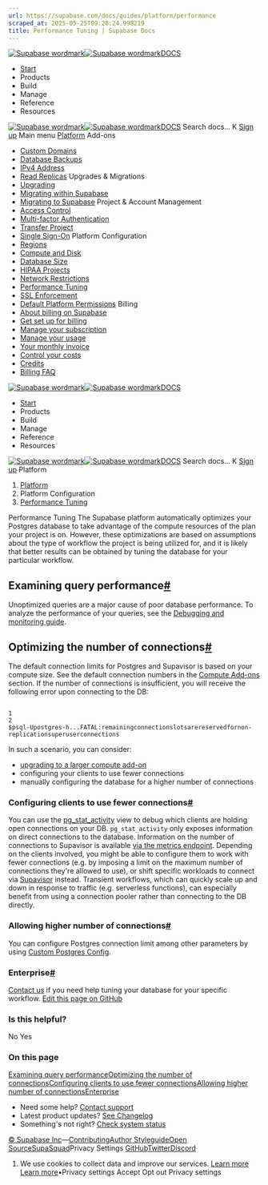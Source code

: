 ```yaml
---
url: https://supabase.com/docs/guides/platform/performance
scraped_at: 2025-05-25T09:28:24.998219
title: Performance Tuning | Supabase Docs
---
```


[![Supabase wordmark](https://supabase.com/docs/_next/image?url=%2Fdocs%2Fsupabase-dark.svg&w=256&q=75)![Supabase wordmark](https://supabase.com/docs/_next/image?url=%2Fdocs%2Fsupabase-light.svg&w=256&q=75)DOCS](https://supabase.com/docs)
  * [Start](https://supabase.com/docs/guides/getting-started)
  * Products 
  * Build 
  * Manage 
  * Reference 
  * Resources 


[![Supabase wordmark](https://supabase.com/docs/_next/image?url=%2Fdocs%2Fsupabase-dark.svg&w=256&q=75)![Supabase wordmark](https://supabase.com/docs/_next/image?url=%2Fdocs%2Fsupabase-light.svg&w=256&q=75)DOCS](https://supabase.com/docs)
Search docs...
K
[Sign up](https://supabase.com/dashboard)
Main menu
[Platform](https://supabase.com/docs/guides/platform)
Add-ons
  * [Custom Domains](https://supabase.com/docs/guides/platform/custom-domains)
  * [Database Backups](https://supabase.com/docs/guides/platform/backups)
  * [IPv4 Address](https://supabase.com/docs/guides/platform/ipv4-address)
  * [Read Replicas](https://supabase.com/docs/guides/platform/read-replicas)
Upgrades & Migrations
  * [Upgrading](https://supabase.com/docs/guides/platform/upgrading)
  * [Migrating within Supabase](https://supabase.com/docs/guides/platform/migrating-within-supabase)
  * [Migrating to Supabase](https://supabase.com/docs/guides/platform/migrating-to-supabase)
Project & Account Management
  * [Access Control](https://supabase.com/docs/guides/platform/access-control)
  * [Multi-factor Authentication](https://supabase.com/docs/guides/platform/multi-factor-authentication)
  * [Transfer Project](https://supabase.com/docs/guides/platform/project-transfer)
  * [Single Sign-On](https://supabase.com/docs/guides/platform/sso)
Platform Configuration
  * [Regions](https://supabase.com/docs/guides/platform/regions)
  * [Compute and Disk](https://supabase.com/docs/guides/platform/compute-and-disk)
  * [Database Size](https://supabase.com/docs/guides/platform/database-size)
  * [HIPAA Projects](https://supabase.com/docs/guides/platform/hipaa-projects)
  * [Network Restrictions](https://supabase.com/docs/guides/platform/network-restrictions)
  * [Performance Tuning](https://supabase.com/docs/guides/platform/performance)
  * [SSL Enforcement](https://supabase.com/docs/guides/platform/ssl-enforcement)
  * [Default Platform Permissions](https://supabase.com/docs/guides/platform/permissions)
Billing
  * [About billing on Supabase](https://supabase.com/docs/guides/platform/billing-on-supabase)
  * [Get set up for billing](https://supabase.com/docs/guides/platform/get-set-up-for-billing)
  * [Manage your subscription](https://supabase.com/docs/guides/platform/manage-your-subscription)
  * [Manage your usage](https://supabase.com/docs/guides/platform/manage-your-usage)
  * [Your monthly invoice](https://supabase.com/docs/guides/platform/your-monthly-invoice)
  * [Control your costs](https://supabase.com/docs/guides/platform/cost-control)
  * [Credits](https://supabase.com/docs/guides/platform/credits)
  * [Billing FAQ](https://supabase.com/docs/guides/platform/billing-faq)


[![Supabase wordmark](https://supabase.com/docs/_next/image?url=%2Fdocs%2Fsupabase-dark.svg&w=256&q=75)![Supabase wordmark](https://supabase.com/docs/_next/image?url=%2Fdocs%2Fsupabase-light.svg&w=256&q=75)DOCS](https://supabase.com/docs)
  * [Start](https://supabase.com/docs/guides/getting-started)
  * Products 
  * Build 
  * Manage 
  * Reference 
  * Resources 


[![Supabase wordmark](https://supabase.com/docs/_next/image?url=%2Fdocs%2Fsupabase-dark.svg&w=256&q=75)![Supabase wordmark](https://supabase.com/docs/_next/image?url=%2Fdocs%2Fsupabase-light.svg&w=256&q=75)DOCS](https://supabase.com/docs)
Search docs...
K
[Sign up](https://supabase.com/dashboard)
Platform
  1. [Platform](https://supabase.com/docs/guides/platform)
  2. Platform Configuration
  3. [Performance Tuning](https://supabase.com/docs/guides/platform/performance)


Performance Tuning
The Supabase platform automatically optimizes your Postgres database to take advantage of the compute resources of the plan your project is on. However, these optimizations are based on assumptions about the type of workflow the project is being utilized for, and it is likely that better results can be obtained by tuning the database for your particular workflow.
## Examining query performance[#](https://supabase.com/docs/guides/platform/performance#examining-query-performance)
Unoptimized queries are a major cause of poor database performance. To analyze the performance of your queries, see the [Debugging and monitoring guide](https://supabase.com/docs/guides/database/inspect).
## Optimizing the number of connections[#](https://supabase.com/docs/guides/platform/performance#optimizing-the-number-of-connections)
The default connection limits for Postgres and Supavisor is based on your compute size. See the default connection numbers in the [Compute Add-ons](https://supabase.com/docs/guides/platform/compute-add-ons) section.
If the number of connections is insufficient, you will receive the following error upon connecting to the DB:
```

1
2
$psql-Upostgres-h...FATAL:remainingconnectionslotsarereservedfornon-replicationsuperuserconnections

```

In such a scenario, you can consider:
  * [upgrading to a larger compute add-on](https://supabase.com/dashboard/project/_/settings/compute-and-disk)
  * configuring your clients to use fewer connections
  * manually configuring the database for a higher number of connections


### Configuring clients to use fewer connections[#](https://supabase.com/docs/guides/platform/performance#configuring-clients-to-use-fewer-connections)
You can use the [pg_stat_activity](https://www.postgresql.org/docs/current/monitoring-stats.html#MONITORING-PG-STAT-ACTIVITY-VIEW) view to debug which clients are holding open connections on your DB. `pg_stat_activity` only exposes information on direct connections to the database. Information on the number of connections to Supavisor is available [via the metrics endpoint](https://supabase.com/docs/guides/platform/metrics).
Depending on the clients involved, you might be able to configure them to work with fewer connections (e.g. by imposing a limit on the maximum number of connections they're allowed to use), or shift specific workloads to connect via [Supavisor](https://supabase.com/docs/guides/database/connecting-to-postgres#connection-pooler) instead. Transient workflows, which can quickly scale up and down in response to traffic (e.g. serverless functions), can especially benefit from using a connection pooler rather than connecting to the DB directly.
### Allowing higher number of connections[#](https://supabase.com/docs/guides/platform/performance#allowing-higher-number-of-connections)
You can configure Postgres connection limit among other parameters by using [Custom Postgres Config](https://supabase.com/docs/guides/platform/custom-postgres-config#custom-postgres-config).
### Enterprise[#](https://supabase.com/docs/guides/platform/performance#enterprise)
[Contact us](https://forms.supabase.com/enterprise) if you need help tuning your database for your specific workflow.
[Edit this page on GitHub ](https://github.com/supabase/supabase/blob/master/apps/docs/content/guides/platform/performance.mdx)
### Is this helpful?
No Yes
### On this page
[Examining query performance](https://supabase.com/docs/guides/platform/performance#examining-query-performance)[Optimizing the number of connections](https://supabase.com/docs/guides/platform/performance#optimizing-the-number-of-connections)[Configuring clients to use fewer connections](https://supabase.com/docs/guides/platform/performance#configuring-clients-to-use-fewer-connections)[Allowing higher number of connections](https://supabase.com/docs/guides/platform/performance#allowing-higher-number-of-connections)[Enterprise](https://supabase.com/docs/guides/platform/performance#enterprise)
  * Need some help?
[Contact support](https://supabase.com/support)
  * Latest product updates?
[See Changelog](https://supabase.com/changelog)
  * Something's not right?
[Check system status](https://status.supabase.com/)


[© Supabase Inc](https://supabase.com/)—[Contributing](https://github.com/supabase/supabase/blob/master/apps/docs/DEVELOPERS.md)[Author Styleguide](https://github.com/supabase/supabase/blob/master/apps/docs/CONTRIBUTING.md)[Open Source](https://supabase.com/open-source)[SupaSquad](https://supabase.com/supasquad)Privacy Settings
[GitHub](https://github.com/supabase/supabase)[Twitter](https://twitter.com/supabase)[Discord](https://discord.supabase.com/)
  1. We use cookies to collect data and improve our services. [Learn more](https://supabase.com/privacy#8-cookies-and-similar-technologies-used-on-our-european-services)
[Learn more](https://supabase.com/privacy#8-cookies-and-similar-technologies-used-on-our-european-services)•Privacy settings
Accept Opt out Privacy settings



